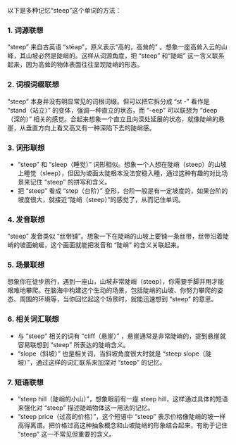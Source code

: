 以下是多种记忆“steep”这个单词的方法：

### 1. 词源联想
“steep” 来自古英语 “stēap”，原义表示“高的，高耸的” 。想象一座高耸入云的山峰，其山坡必然是陡峭的。这样从词源角度，把 “steep” 和“陡峭” 这一含义联系起来，因为高耸的物体表面往往呈现陡峭的形态。

### 2. 词根词缀联想
“steep” 本身并没有明显常见的词根词缀。但可以把它拆分成 “st -” 看作是 “stand（站立）” 的变体，强调一种直立的状态，而 “-eep” 可以联想为 “deep（深的）” 相关的感觉。合起来想象一个直立且向深处延展的状态，就像陡峭的悬崖，从垂直方向上看又高又有一种深陷下去的陡峭感。

### 3. 词形联想
 - “steep” 和 “sleep（睡觉）” 词形相似。想象一个人想在陡峭（steep）的山坡上睡觉（sleep），但因为坡面太陡根本没法安稳入睡，通过这种有趣的对比场景来记住 “steep” 的拼写和含义。
 - 把 “steep” 看成 “step（台阶）” 变形，台阶一般是有一定坡度的，如果台阶的坡度很大，就接近“陡峭（steep）”的感觉了，从而记住单词。

### 4. 发音联想
“steep” 发音类似 “丝带铺”。想象一下在陡峭的山坡上要铺一条丝带，丝带沿着陡峭的坡面蜿蜒，这个画面就能把发音和 “陡峭” 的含义关联起来。

### 5. 场景联想
想象你在徒步旅行，遇到一座山，山坡非常陡峭（steep），你需要手脚并用才能艰难地攀爬。在脑海中构建这个生动的场景，包括陡峭的山坡、你努力攀爬的姿态、周围的环境等，当你回忆起这个场景时，就能迅速想到 “steep” 的意思。

### 6. 相关词汇联想
 - 与 “steep” 相关的词有 “cliff（悬崖）” ，悬崖通常是非常陡峭的，提到悬崖就容易联想到 “steep” 所表达的陡峭含义。
 - “slope（斜坡）” 也是相关词，当斜坡角度很大时就是 “steep slope（陡坡）”，通过这样的词汇联系来加深对 “steep” 的记忆。

### 7. 短语联想
 - “steep hill（陡峭的小山）”，想象眼前有一座 steep hill，这样通过具体的短语来强化对 “steep” 描述陡峭物体这一用法的记忆。
 - “steep price（过高的价格）”，这个短语中 “steep” 表示价格像陡峭的坡一样高得离谱。把价格过高这种抽象概念和山坡陡峭的形象结合起来，有助于记住 “steep” 这一不常见但重要的含义。 